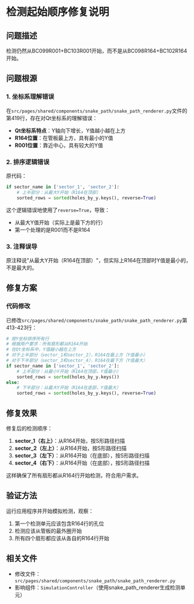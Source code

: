 # 检测起始顺序修复说明

## 问题描述
检测仍然从BC099R001+BC103R001开始，而不是从BC098R164+BC102R164开始。

## 问题根源

### 1. 坐标系理解错误
在`src/pages/shared/components/snake_path/snake_path_renderer.py`文件的第419行，存在对Qt坐标系的理解错误：

- **Qt坐标系特点**：Y轴向下增长，Y值越小越在上方
- **R164位置**：在管板最上方，具有最小的Y值
- **R001位置**：靠近中心，具有较大的Y值

### 2. 排序逻辑错误
原代码：
```python
if sector_name in ['sector_1', 'sector_2']:
    # 上半部分：从最大Y开始（R164在顶部）
    sorted_rows = sorted(holes_by_y.keys(), reverse=True)
```

这个逻辑错误地使用了`reverse=True`，导致：
- 从最大Y值开始（实际上是最下方的行）
- 第一个处理的是R001而不是R164

### 3. 注释误导
原注释说"从最大Y开始（R164在顶部）"，但实际上R164在顶部时Y值是最小的，不是最大的。

## 修复方案

### 代码修改
已修改`src/pages/shared/components/snake_path/snake_path_renderer.py`第413-423行：

```python
# 按Y坐标排序所有行
# 根据用户要求：所有扇形都从R164开始
# 在Qt坐标系中，Y值越小越在上方
# 对于上半部分（sector_1和sector_2），R164在最上方（Y值最小）
# 对于下半部分（sector_3和sector_4），R164在最下方（Y值最大）
if sector_name in ['sector_1', 'sector_2']:
    # 上半部分：从最小Y开始（R164在顶部，Y值最小）
    sorted_rows = sorted(holes_by_y.keys())
else:
    # 下半部分：从最大Y开始（R164在底部，Y值最大）
    sorted_rows = sorted(holes_by_y.keys(), reverse=True)
```

## 修复效果

修复后的检测顺序：
1. **sector_1（右上）**：从R164开始，按S形路径扫描
2. **sector_2（左上）**：从R164开始，按S形路径扫描
3. **sector_3（左下）**：从R164开始（在底部），按S形路径扫描
4. **sector_4（右下）**：从R164开始（在底部），按S形路径扫描

这样确保了所有扇形都从R164行开始检测，符合用户需求。

## 验证方法

运行应用程序并开始模拟检测，观察：
1. 第一个检测单元应该包含R164行的孔位
2. 检测应该从管板的最外圈开始
3. 所有四个扇形都应该从各自的R164行开始

## 相关文件
- 修改文件：`src/pages/shared/components/snake_path/snake_path_renderer.py`
- 影响组件：`SimulationController`（使用snake_path_renderer生成检测单元）